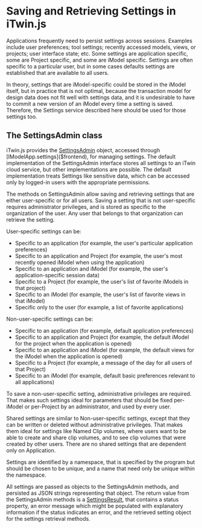 # Saving and Retrieving Settings in iTwin.js

Applications frequently need to persist settings across sessions. Examples include user preferences; tool settings; recently accessed models, views, or projects; user interface state; etc. Some settings are application specific, some are Project specific, and some are iModel specific. Settings are often specific to a particular user, but in some cases defaults settings are established that are available to all users.

In theory, settings that are iModel-specific could be stored in the iModel itself, but in practice that is not optimal, because the transaction model for design data does not fit well with settings data, and it is undesirable to have to commit a new version of an iModel every time a setting is saved. Therefore, the Settings service described here should be used for those settings too.

## The SettingsAdmin class

iTwin.js provides the [SettingsAdmin]($product-settings-client) object, accessed through [IModelApp.settings]($frontend), for managing settings. The default implementation of the SettingsAdmin interface stores all settings to an iTwin cloud service, but other implementations are possible. The default implementation treats Settings like sensitive data, which can be accessed only by logged-in users with the appropriate permissions.

The methods on SettingsAdmin allow saving and retrieving settings that are either user-specific or for all users. Saving a setting that is not user-specific requires administrator privileges, and is stored as specific to the organization of the user. Any user that belongs to that organization can retrieve the setting.

User-specific settings can be:

- Specific to an application (for example, the user's particular application preferences)
- Specific to an application and Project (for example, the user's most recently opened iModel when using the application)
- Specific to an application and iModel (for example, the user's application-specific session data)
- Specific to a Project (for example, the user's list of favorite iModels in that project)
- Specific to an iModel (for example, the user's list of favorite views in that iModel)
- Specific only to the user (for example, a list of favorite applications)

Non-user-specific settings can be:

- Specific to an application (for example, default application preferences)
- Specific to an application and Project (for example, the default iModel for the project when the application is opened)
- Specific to an application and iModel (for example, the default views for the iModel when the application is opened)
- Specific to a Project (for example, a message of the day for all users of that Project)
- Specific to an iModel (for example, default basic preferences relevant to all applications)

To save a non-user-specific setting, administrative privileges are required. That makes such settings ideal for parameters that should be fixed per-iModel or per-Project by an administrator, and used by every user.

Shared settings are similar to Non-user-specific settings, except that they can be written or deleted without administrative privileges. That makes them ideal for settings like Named Clip volumes, where users want to be able to create and share clip volumes, and to see clip volumes that were created by other users. There are no shared settings that are dependent only on Application.

Settings are identified by a namespace, that is specified by the program but should be chosen to be unique, and a name that need only be unique within the namespace.

All settings are passed as objects to the SettingsAdmin methods, and persisted as JSON strings representing that object. The return value from the SettingsAdmin methods is a [SettingsResult]($product-settings-client), that contains a status property, an error message which might be populated with explanatory information if the status indicates an error, and the retrieved setting object for the settings retrieval methods.

